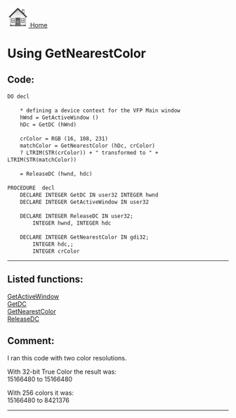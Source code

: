 [<img src="../images/home.png"> Home ](https://github.com/VFPX/Win32API)  

# Using GetNearestColor

## Code:
```foxpro  
DO decl

	* defining a device context for the VFP Main window
	hWnd = GetActiveWindow ()
	hDc = GetDC (hWnd)
	
	crColor = RGB (16, 108, 231)
	matchColor = GetNearestColor (hDc, crColor)
	? LTRIM(STR(crColor)) + " transformed to " + LTRIM(STR(matchColor))

	= ReleaseDC (hwnd, hdc)

PROCEDURE  decl
    DECLARE INTEGER GetDC IN user32 INTEGER hwnd
    DECLARE INTEGER GetActiveWindow IN user32

	DECLARE INTEGER ReleaseDC IN user32;
		INTEGER hwnd, INTEGER hdc

    DECLARE INTEGER GetNearestColor IN gdi32;
		INTEGER hdc,;
		INTEGER crColor  
```  
***  


## Listed functions:
[GetActiveWindow](../libraries/user32/GetActiveWindow.md)  
[GetDC](../libraries/user32/GetDC.md)  
[GetNearestColor](../libraries/gdi32/GetNearestColor.md)  
[ReleaseDC](../libraries/user32/ReleaseDC.md)  

## Comment:
I ran this code with two color resolutions.   
  
With 32-bit True Color the result was:  
15166480 to 15166480  
  
With 256 colors it was:  
15166480 to 8421376  
  
***  

